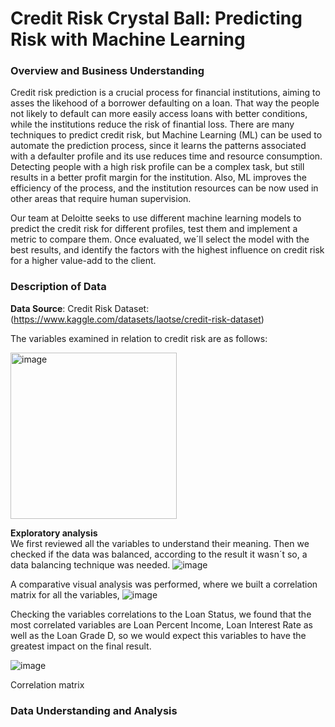 # Credit Risk Crystal Ball: Predicting Risk with Machine Learning
### Overview and Business Understanding

Credit risk prediction is a crucial process for financial institutions, aiming to asses the likehood of a borrower defaulting on a loan. That way the people not likely to default can more easily access loans with better
conditions, while the institutions reduce the risk of finantial loss.
There are many techniques to predict credit risk, but Machine Learning (ML) can be used to automate the prediction process, since it learns the patterns associated with a defaulter profile and its use reduces time and resource consumption.
Detecting people with a high risk profile can be a complex task, but still results in a better profit margin for the institution. Also, ML improves the efficiency of the process, and the institution resources can be now used in other areas that require human supervision.

Our team at Deloitte seeks to use different machine learning models to predict the credit risk for different profiles, test them and implement a metric to compare them. Once evaluated, we´ll select the model with the best results, and identify the factors with the highest influence on credit risk for a higher value-add to the client.

### Description of Data


**Data Source**: Credit Risk Dataset: (https://www.kaggle.com/datasets/laotse/credit-risk-dataset)

The variables examined in relation to credit risk are as follows:

<img width="266" alt="image" src="https://github.com/NJAimesD/AIAcademyCapstone/assets/119623980/32da60ed-2d7b-42f5-8e2d-014c5bb1036b">


**Exploratory analysis**   
We first reviewed all the variables to understand their meaning.
Then we checked if the data was balanced, according to the result it wasn´t so, a data balancing technique was needed.
![image](https://github.com/NJAimesD/AIAcademyCapstone/assets/159951082/0d3f2174-0525-43d2-af43-126b4d85363d)

A comparative visual analysis was performed, where we built a correlation matrix for all the variables, 
![image](https://github.com/NJAimesD/AIAcademyCapstone/assets/159951082/5355d94d-3a12-4858-8514-f387efed3549)

Checking the variables correlations to the Loan Status, we found that the most correlated variables are  Loan Percent Income, Loan Interest Rate as well as the Loan Grade D, so we would expect this variables to have the greatest impact on the final result.

![image](https://github.com/NJAimesD/AIAcademyCapstone/assets/159951082/209974dc-5a84-42a7-9adb-3165658c9af1)





Correlation matrix


### Data Understanding and Analysis

